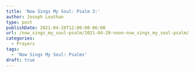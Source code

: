 ```yaml
---
title: 'Now Sings My Soul: Psalm 3:'
author: Joseph Louthan
type: post
publishDate: 2021-04-20T12:00:00-06:00
url: /now_sings_my_soul-psalm/2021-04-20-noon-now_sings_my_soul-psalm/
categories:
  - Prayers
tags:
  - 'Now Sings My Soul: Psalms'
draft: true
---
```

<pre>
<div style="font-variant: small-caps;">

</div>

</pre>
